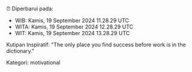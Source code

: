 ⏰ Diperbarui pada:
- WIB: Kamis, 19 September 2024 11.28.29 UTC
- WITA: Kamis, 19 September 2024 12.28.29 UTC
- WIT: Kamis, 19 September 2024 13.28.29 UTC

Kutipan Inspiratif:
"The only place you find success before work is in the dictionary."


Kategori: motivational

